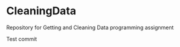 CleaningData
============

Repository for Getting and Cleaning Data programming assignment

Test commit
